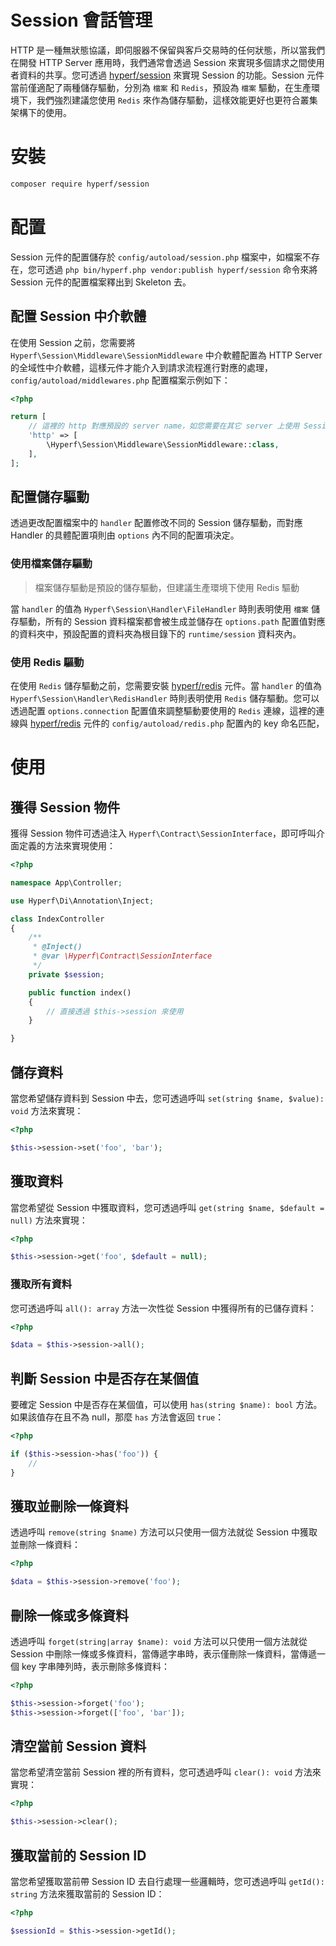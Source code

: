 # Session 會話管理

HTTP 是一種無狀態協議，即伺服器不保留與客戶交易時的任何狀態，所以當我們在開發 HTTP Server 應用時，我們通常會透過 Session 來實現多個請求之間使用者資料的共享。您可透過 [hyperf/session](https://github.com/hyperf/session) 來實現 Session 的功能。Session 元件當前僅適配了兩種儲存驅動，分別為 `檔案` 和 `Redis`，預設為 `檔案` 驅動，在生產環境下，我們強烈建議您使用 `Redis` 來作為儲存驅動，這樣效能更好也更符合叢集架構下的使用。

# 安裝

```bash
composer require hyperf/session
```

# 配置

Session 元件的配置儲存於 `config/autoload/session.php` 檔案中，如檔案不存在，您可透過 `php bin/hyperf.php vendor:publish hyperf/session` 命令來將 Session 元件的配置檔案釋出到 Skeleton 去。

## 配置 Session 中介軟體

在使用 Session 之前，您需要將 `Hyperf\Session\Middleware\SessionMiddleware` 中介軟體配置為 HTTP Server 的全域性中介軟體，這樣元件才能介入到請求流程進行對應的處理，`config/autoload/middlewares.php` 配置檔案示例如下：

```php
<?php

return [
    // 這裡的 http 對應預設的 server name，如您需要在其它 server 上使用 Session，需要對應的配置全域性中介軟體
    'http' => [
        \Hyperf\Session\Middleware\SessionMiddleware::class,
    ],
];
```

## 配置儲存驅動

透過更改配置檔案中的 `handler` 配置修改不同的 Session 儲存驅動，而對應 Handler 的具體配置項則由 `options` 內不同的配置項決定。

### 使用檔案儲存驅動

> 檔案儲存驅動是預設的儲存驅動，但建議生產環境下使用 Redis 驅動

當 `handler` 的值為 `Hyperf\Session\Handler\FileHandler` 時則表明使用 `檔案` 儲存驅動，所有的 Session 資料檔案都會被生成並儲存在 `options.path` 配置值對應的資料夾中，預設配置的資料夾為根目錄下的 `runtime/session` 資料夾內。

### 使用 Redis 驅動

在使用 `Redis` 儲存驅動之前，您需要安裝 [hyperf/redis](https://github.com/hyperf/redis) 元件。當 `handler` 的值為 `Hyperf\Session\Handler\RedisHandler` 時則表明使用 `Redis` 儲存驅動。您可以透過配置 `options.connection` 配置值來調整驅動要使用的 `Redis` 連線，這裡的連線與 [hyperf/redis](https://github.com/hyperf/redis) 元件的 `config/autoload/redis.php` 配置內的 key 命名匹配，

# 使用

## 獲得 Session 物件

獲得 Session 物件可透過注入 `Hyperf\Contract\SessionInterface`，即可呼叫介面定義的方法來實現使用：

```php
<?php

namespace App\Controller;

use Hyperf\Di\Annotation\Inject;

class IndexController
{
    /**
     * @Inject()
     * @var \Hyperf\Contract\SessionInterface
     */
    private $session;

    public function index()
    {
        // 直接透過 $this->session 來使用
    } 

}
```

## 儲存資料

當您希望儲存資料到 Session 中去，您可透過呼叫 `set(string $name, $value): void` 方法來實現：

```php
<?php

$this->session->set('foo', 'bar');
```

## 獲取資料

當您希望從 Session 中獲取資料，您可透過呼叫 `get(string $name, $default = null)` 方法來實現：

```php
<?php

$this->session->get('foo', $default = null);
```

### 獲取所有資料

您可透過呼叫 `all(): array` 方法一次性從 Session 中獲得所有的已儲存資料：

```php
<?php

$data = $this->session->all();
```

## 判斷 Session 中是否存在某個值

要確定 Session 中是否存在某個值，可以使用 `has(string $name): bool` 方法。如果該值存在且不為 null，那麼 `has` 方法會返回 `true`：

```php
<?php

if ($this->session->has('foo')) {
    //
}
```

## 獲取並刪除一條資料

透過呼叫 `remove(string $name)` 方法可以只使用一個方法就從 Session 中獲取並刪除一條資料：

```php
<?php

$data = $this->session->remove('foo');
```

## 刪除一條或多條資料

透過呼叫 `forget(string|array $name): void` 方法可以只使用一個方法就從 Session 中刪除一條或多條資料，當傳遞字串時，表示僅刪除一條資料，當傳遞一個 key 字串陣列時，表示刪除多條資料：

```php
<?php

$this->session->forget('foo');
$this->session->forget(['foo', 'bar']);
```

## 清空當前 Session 資料

當您希望清空當前 Session 裡的所有資料，您可透過呼叫 `clear(): void` 方法來實現：

```php
<?php

$this->session->clear();
```

## 獲取當前的 Session ID

當您希望獲取當前帶 Session ID 去自行處理一些邏輯時，您可透過呼叫 `getId(): string` 方法來獲取當前的 Session ID：

```php
<?php

$sessionId = $this->session->getId();
```


